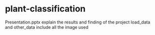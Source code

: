 # plant-classification
Presentation.pptx explain the results and finding of the project
load_data and other_data include all the image used
